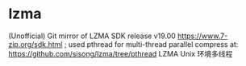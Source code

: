 # lzma
(Unofficial) Git mirror of LZMA SDK release v19.00   https://www.7-zip.org/sdk.html   ;  used pthread for multi-thread parallel compress at:  https://github.com/sisong/lzma/tree/pthread 
LZMA Unix 环境多线程
